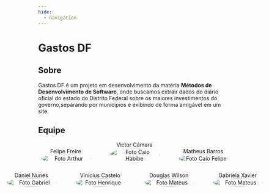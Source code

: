 ```yaml
---
hide:
  - navigation
---
```


# Gastos DF

## Sobre

Gastos DF é um projeto em desenvolvimento da matéria **Métodos de Desenvolvimento de Software**, onde buscamos extrair dados do diário oficial do estado do Distrito Federal sobre os maiores investimentos do governo,separando por municípios e exibindo de forma amigável em um site.

## Equipe

<div style="display: flex; flex-direction: column; align-items: center; gap: 25px;">
    <div style="display: flex; align-items: end; justify-content: center; gap: 50px;">
        <div style="text-align: center;">
            Felipe Freire
            <br/>
            <img src="https://github.com/felipefreire.png" alt="Foto Arthur" width="130px" height="50%" style="border-radius:50%"/>
        </div>
        <div style="text-align: center;">
            Victor Câmara
            <br/>
            <img src="https://github.com/victorcamaraa.png" alt="Foto Caio Habibe" width="130px" height="50%" style="border-radius:50%"/>
        </div>
        <div style="text-align: center;">
            Matheus Barros
            <br/>
            <img src="https://github.com/Ninja-Haiyai.png" alt="Foto Caio Felipe" width="130px" height="50%" style="border-radius:50%"/>
        </div>
    </div>
    <div style="display: flex; align-items: end; justify-content: center; gap: 50px;">
        <div style="text-align: center;">
            Daniel Nunes
            <br/>
            <img src="https://github.com/DanNunes777.png" alt="Foto Gabriel" width="130px" height="50%" style="border-radius:50%"/>
        </div>
        <div style="text-align: center;">
            Vinicius Castelo
            <br/>
            <img src="https://github.com/Vini47.png" alt="Foto Henrique" width="130px" height="50%" style="border-radius:50%"/>
        </div>
        <div style="text-align: center;">
            Douglas Wilson
            <br/>
            <img src="https://github.com/Dodeglinhass.png" alt="Foto Mateus" width="130px" height="50%" style="border-radius:50%"/>
        </div>
         <div style="text-align: center;">
            Gabriela Xavier
            <br/>
            <img src="https://github.com/g4abr3la.png" alt="Foto Mateus" width="130px" height="50%" style="border-radius:50%"/>
        </div>
    </div>
</div>
